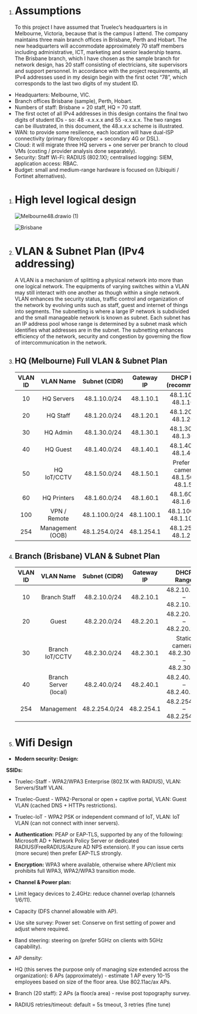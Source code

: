﻿1. # **Assumptions**
   To this project I have assumed that Truelec’s headquarters is in Melbourne, Victoria, because that is the campus I attend. The company maintains three main branch offices in Brisbane, Perth and Hobart. The new headquarters will accommodate approximately 70 staff members including administrative, ICT, marketing and senior leadership teams. The Brisbane branch, which I have chosen as the sample branch for network design, has 20 staff consisting of electricians, site supervisors and support personnel. In accordance with the project requirements, all IPv4 addresses used in my design begin with the first octet “78”, which corresponds to the last two digits of my student ID.

- Headquarters: Melbourne, VIC.
- Branch offices Brisbane (sample), Perth, Hobart.
- Numbers of staff: Brisbane = 20 staff, HQ = 70 staff.
- The first octet of all IPv4 addresses in this design contains the final two digits of student IDs - so: 48 -x.x.x.x and 55 -x.x.x.x. The two ranges can be illustrated, in this document, the 48.x.x.x scheme is illustrated.
- WAN: to provide some resilience, each location will have dual-ISP connectivity (primary fibre/copper + secondary 4G or DSL).
- Cloud: it will migrate three HQ servers + one server per branch to cloud VMs (costing / provider analysis done separately).
- Security: Staff Wi-Fi: RADIUS (802.1X); centralised logging: SIEM, application access: RBAC.
- Budget: small and medium-range hardware is focused on (Ubiquiti / Fortinet alternatives).



1. # **High level logical design**

   ![Melbourne48.drawio (1)](Aspose.Words.ba884de8-8619-4e10-9aaf-5d6f88b1fb12.001.png)










   ![Brisbane](Aspose.Words.ba884de8-8619-4e10-9aaf-5d6f88b1fb12.002.jpeg)

1. # **VLAN & Subnet Plan (IPv4 addressing)**
   A VLAN is a mechanism of splitting a physical network into more than one logical network. The equipments of varying switches within a VLAN may still interact with one another as though within a single network. VLAN enhances the security status, traffic control and organization of the network by evolving units such as staff, guest and internet of things into segments. The subnetting is where a large IP network is subdivided and the small manageable network is known as subnet. Each subnet has an IP address pool whose range is determined by a subnet mask which identifies what addresses are in the subnet. The subnetting enhances efficiency of the network, security and congestion by governing the flow of intercommunication in the network.

1. ## **HQ (Melbourne) Full VLAN & Subnet Plan**

   |**VLAN ID**|**VLAN Name**|**Subnet (CIDR)**|**Gateway IP**|**DHCP Range (recommended)**|
   | :-: | :-: | :-: | :-: | :-: |
   |10|HQ Servers|48\.1.10.0/24|48\.1.10.1|48\.1.10.100 – 48.1.10.200|
   |20|HQ Staff|48\.1.20.0/24|48\.1.20.1|48\.1.20.100 – 48.1.20.250|
   |30|HQ Admin|48\.1.30.0/24|48\.1.30.1|48\.1.30.100 – 48.1.30.150|
   |40|HQ Guest|48\.1.40.0/24|48\.1.40.1|48\.1.40.100 – 48.1.40.250|
   |50|HQ IoT/CCTV|48\.1.50.0/24|48\.1.50.1|Prefer static camera IPs 48.1.50.10 – 48.1.50.99|
   |60|HQ Printers|48\.1.60.0/24|48\.1.60.1|48\.1.60.100 – 48.1.60.200|
   |100|VPN / Remote|48\.1.100.0/24|48\.1.100.1|48\.1.100.100 – 48.1.100.200|
   |254|Management (OOB)|48\.1.254.0/24|48\.1.254.1|48\.1.254.10 – 48.1.254.50|


1. ## **Branch (Brisbane) VLAN & Subnet Plan**

   |**VLAN ID**|**VLAN Name**|**Subnet (CIDR)**|**Gateway IP**|**DHCP Range**|
   | :-: | :-: | :-: | :-: | :-: |
   |10 |Branch Staff|48\.2.10.0/24|48\.2.10.1|48\.2.10.100 – 48.2.10.250|
   |20|Guest|48\.2.20.0/24|48\.2.20.1|48\.2.20.100 – 48.2.20.250|
   |30|Branch IoT/CCTV|48\.2.30.0/24|48\.2.30.1|Static cameras 48.2.30.10 – 48.2.30.99|
   |40|Branch Server (local)|48\.2.40.0/24|48\.2.40.1|48\.2.40.100 – 48.2.40.200|
   |254|Management|48\.2.254.0/24|48\.2.254.1|48\.2.254.10 – 48.2.254.40|

1. # **Wifi Design**

- **Modern security: Design:**

**SSIDs:**

- Truelec-Staff - WPA2/WPA3 Enterprise (802.1X with RADIUS), VLAN: Servers/Staff VLAN.
- Truelec-Guest - WPA2-Personal or open + captive portal, VLAN: Guest VLAN (cached DNS + HTTPs restrictions).
- Truelec-IoT - WPA2 PSK or independent command of IoT, VLAN: IoT VLAN (can not connect with inner servers).
- **Authentication**: PEAP or EAP-TLS, supported by any of the following: Microsoft AD + Network Policy Server or dedicated RADIUS(FreeRADIUS/Azure AD NPS extension). If you can issue certs (more secure) then prefer EAP-TLS strongly.
- **Encryption:** WPA3 where available, otherwise where AP/client mix prohibits full WPA3, WPA2/WPA3 transition mode.
- **Channel & Power plan:**
- Limit legacy devices to 2.4GHz: reduce channel overlap (channels 1/6/11).
- Capacity (DFS channel allowable with AP).
- Use site survey: Power set: Conserve on first setting of power and adjust where required.
- Band steering: steering on (prefer 5GHz on clients with 5GHz capability).

- AP density:

- HQ (this serves the purpose only of managing size extended across the organization): 6 APs (approximately) - estimate 1 AP every 10-15 employees based on size of the floor area. Use 802.11ac/ax APs.
- Branch (20 staff): 2 APs (a floor/a area) - revise post topography survey.
- RADIUS retries/timeout: default = 5s tmeout, 3 retries (fine tune)
#

